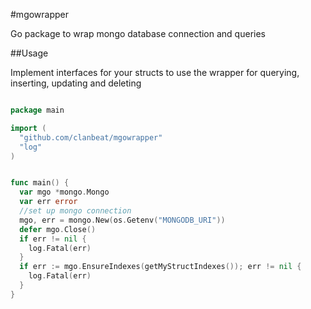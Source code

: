 #mgowrapper

Go package to wrap mongo database connection and queries

##Usage

Implement interfaces for your structs to use the wrapper for querying, inserting, updating and deleting

```go

package main

import (
  "github.com/clanbeat/mgowrapper"
  "log"
)


func main() {
  var mgo *mongo.Mongo
  var err error
  //set up mongo connection
  mgo, err = mongo.New(os.Getenv("MONGODB_URI"))
  defer mgo.Close()
  if err != nil {
    log.Fatal(err)
  }
  if err := mgo.EnsureIndexes(getMyStructIndexes()); err != nil {
    log.Fatal(err)
  }
}

```
